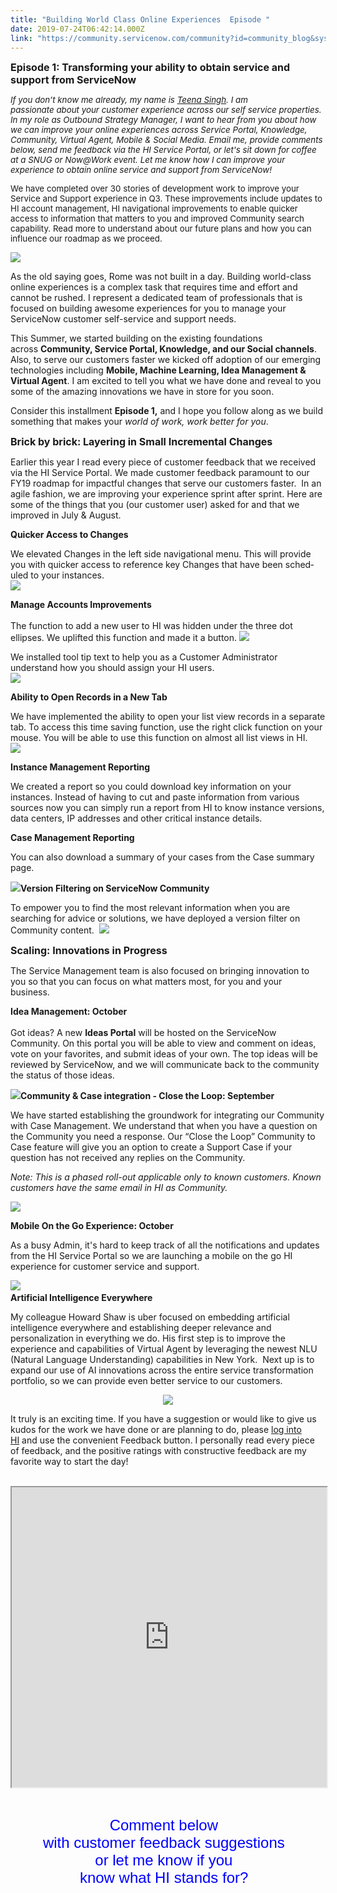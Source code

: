 ```yaml
---
title: "Building World Class Online Experiences  Episode "
date: 2019-07-24T06:42:14.000Z
link: "https://community.servicenow.com/community?id=community_blog&sys_id=7f31368adb7abf800be6a345ca9619d4"
---
```

<p><span style="font-size: 12pt;"><strong> Episode 1: Transforming your ability to obtain service and support from ServiceNow </strong></span></p>
<p><span style="font-size: 10pt;"><em>If you don’t know me already, my name is <a title="Teena Singh LinkedIn" href="https://www.linkedin.com/in/teenasingh/" target="_blank" rel="noopener noreferrer nofollow">Teena Singh</a>. I am passionate </em><em>about </em><em>your </em><em>customer</em><em> experience</em><em> across our self service </em><em>properties</em><em>. In my role as Outbound Strategy Manager, I want to hear from you about how we can improve your online experiences across Service Portal, Knowledge, Community, Virtual Agent, Mobile &amp; Social Media. Email me</em><em>, provide comments below, send me feedback via the HI Service Portal, or let&#39;s sit down for coffee at a SNUG or </em><em>Now&#64;Work</em><em> event.</em><em> Let me know how I can improve your experience to obtain online service and </em><em>s</em><em>upport from ServiceNow!</em> </span></p>
<p><span style="font-size: 10pt;">We have completed over 30 stories of development work to improve your Service and Support experience in Q3. These improvements include updates to HI account management, HI navigational improvements to enable quicker access to information that matters to you and improved Community search capability. Read more to understand about our future plans and how you can influence our roadmap as we proceed. </span></p>
<p><strong><img style="max-width: 100%; max-height: 480px;" src="https://community.servicenow.com/51d06926db5b7700d58ea345ca961940.iix" /></strong></p>
<p>As the old saying goes, Rome was not built in a day. Building world-class online experiences is a complex task that requires time and effort and cannot be rushed. I represent a dedicated team of professionals that is focused on building awesome experiences for you to manage your ServiceNow customer self-service and support needs.   </p>
<p>This Summer, we started building on the existing foundations across <strong>Community, Service Portal, Knowledge, and our Social channels</strong>. Also, to serve our customers faster we kicked off adoption of our emerging technologies including <strong>Mobile, Machine Learning, Idea Management &amp; Virtual Agent</strong>. I am excited to tell you what we have done and reveal to you some of the amazing innovations we have in store for you soon.   </p>
<p>Consider this installment <strong>Episode 1</strong><strong>,</strong> and I hope you follow along as we build something that makes your <em>world of work, work better for you</em>. </p>
<p><span style="font-size: 12pt;"><strong>Brick by brick:</strong><strong> Layering in Small Incremental Changes </strong> </span></p>
<p>Earlier this year I read every piece of customer feedback that we received via the HI Service Portal. We made customer feedback paramount to our FY19 roadmap for impactful changes that serve our customers faster.  In an agile fashion, we are improving your experience sprint after sprint. Here are some of the things that you (our customer user) asked for and that we improved in July &amp; August.   </p>
<p><strong>Quicker Access to Changes</strong><strong> </strong> </p>
<p><span class="TextRun SCXW32374009 BCX0" lang="EN-US"><span class="NormalTextRun SCXW32374009 BCX0">We elevated Changes in the left side navigational menu. This will provide you with quicker access to reference key Changes that have been scheduled to your instances. </span></span><span class="EOP SCXW32374009 BCX0"> </span><br /><img style="max-width: 100%; max-height: 480px;" src="https://community.servicenow.com/446cb77cdb2bf3c0d58ea345ca961960.iix" /></p>
<p><strong>Manage Accounts Improvements</strong> <br /> <br />The function to add a new user to HI was hidden under the three dot ellipses. We uplifted this function and made it a button. <img style="max-width: 100%; max-height: 480px;" src="https://community.servicenow.com/b5ae773cdbabf3c0d58ea345ca9619c7.iix" /></p>
<p>We installed tool tip text to help you as a Customer Administrator understand how you should assign your HI users.  <br /><img style="max-width: 100%; max-height: 480px;" src="https://community.servicenow.com/300ffb30dbebf3c0d58ea345ca961966.iix" /></p>
<p><strong>Ability to Open Records in a New Tab </strong> </p>
<p>We have implemented the ability to open your list view records in a separate tab. To access this time saving function, use the right click function on your mouse. You will be able to use this function on almost all list views in HI.   <br /><img style="max-width: 100%; max-height: 480px;" src="https://community.servicenow.com/0f5fbbf0dbebf3c0d58ea345ca961942.iix" /></p>
<p><strong>Instance Management Reporting</strong> </p>
<p>We created a report so you could download key information on your instances. Instead of having to cut and paste information from various sources now you can simply run a report from HI to know instance versions, data centers, IP addresses and other critical instance details. </p>
<p><strong>Case Management Reporting</strong> </p>
<p>You can also download a summary of your cases from the Case summary page.  </p>
<p><strong><img style="max-width: 100%; max-height: 480px;" src="https://community.servicenow.com/6d4abfb0dbe7f3c0d58ea345ca9619a7.iix" />Version Filtering on ServiceNow Community</strong> </p>
<p>To empower you to find the most relevant information when you are searching for advice or solutions, we have deployed a version filter on Community content.  <img style="max-width: 100%; max-height: 480px;" src="https://community.servicenow.com/cceff7b8dbebf3c0d58ea345ca96197a.iix" /></p>
<p><span style="font-size: 12pt;"><strong>Scaling: Innovations in Progress</strong> </span></p>
<p>The Service Management team is also focused on bringing innovation to you so that you can focus on what matters most, for you and your business. </p>
<p><strong>Idea Management: October</strong><strong> </strong> <br /> <br />Got ideas? A new <strong>Ideas Portal</strong> will be hosted on the ServiceNow Community. On this portal you will be able to view and comment on ideas, vote on your favorites, and submit ideas of your own. The top ideas will be reviewed by ServiceNow, and we will communicate back to the community the status of those ideas.  </p>
<p><img class="WACImage SCXW114494759 BCX0" src="https://community.servicenow.com/8894bb38dba3f3c0d58ea345ca9619ba.iix" /><strong>Community &amp; Case integration - Close the Loop: September</strong> </p>
<p>We have started establishing the groundwork for integrating our Community with Case Management. We understand that when you have a question on the Community you need a response. Our “Close the Loop” Community to Case feature will give you an option to create a Support Case if your question has not received any replies on the Community.  </p>
<p><em>Note: This is a phased roll-out applicable only to known customers. Known customers have the same email in HI as Community.</em></p>
<p><em><img style="max-width: 100%; max-height: 480px;" src="https://community.servicenow.com/c62688c1db6337c0d58ea345ca96199e.iix" /></em></p>
<p><strong>Mobile On the Go Experience: October</strong><strong> </strong> </p>
<p>As a busy Admin, it&#39;s hard to keep track of all the notifications and updates from the HI Service Portal so we are launching a mobile on the go HI experience for customer service and support.  </p>
<p><img class="WACImage SCXW21469794 BCX0" src="https://community.servicenow.com/c2b473b8dba3f3c0d58ea345ca96191c.iix" /> <br /><strong>Artificial Intelligence Everywhere</strong> </p>
<p>My colleague Howard Shaw is uber focused on embedding artificial intelligence everywhere and establishing deeper relevance and personalization in everything we do. His first step is to improve the experience and capabilities of Virtual Agent by leveraging the newest NLU (Natural Language Understanding) capabilities in New York.  Next up is to expand our use of AI innovations across the entire service transformation portfolio, so we can provide even better service to our customers. </p>
<p style="text-align: center;"><img style="max-width: 100%; max-height: 480px;" src="https://community.servicenow.com/76c04409db2ff3c0d58ea345ca9619f1.iix" /></p>
<p>It truly is an exciting time. If you have a suggestion or would like to give us kudos for the work we have done or are planning to do, please <a href="https://hi.service-now.com/" rel="nofollow">log into HI</a> and use the convenient Feedback button. I personally read every piece of feedback, and the positive ratings with constructive feedback are my favorite way to start the day! </p>
<p> <iframe id="video_tinymce" style="width: 100%; height: 480px;" src="https://www.youtube.com/embed/XTMzS3vkjj8"></iframe></p>
<p> </p>
<p style="text-align: center;"><span style="font-family: arial, helvetica, sans-serif; color: #0000ff; font-size: 18pt;">Comment below  </span><br /><span style="font-family: arial, helvetica, sans-serif; color: #0000ff; font-size: 18pt;">with customer feedback suggestions  </span><br /><span style="font-family: arial, helvetica, sans-serif; color: #0000ff; font-size: 18pt;">or let me know if you  </span><br /><span style="font-family: &#39;andale mono&#39;, times; font-size: 18pt;"><span style="font-family: arial, helvetica, sans-serif; color: #0000ff;">know what HI stands for? </span> </span><br /> </p>
<p class="ng-scope"> </p>